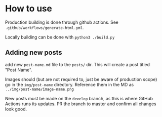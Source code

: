 # How to use
Production building is done through github actions. See `.github/workflows/generate-html.yml`.

Locally building can be done with `python3 ./build.py`

## Adding new posts
add new `post-name.md` file to the `posts/` dir. This will create a post titled "Post Name".

Images should (but are not required to, just be aware of production scope) go in the `img/post-name` directory.
Reference them in the MD as `../img/post-name/image-name.png`

New posts must be made on the `develop` branch, as this is where GitHub Actions runs its updates. PR the branch to master and confirm all changes look good.
